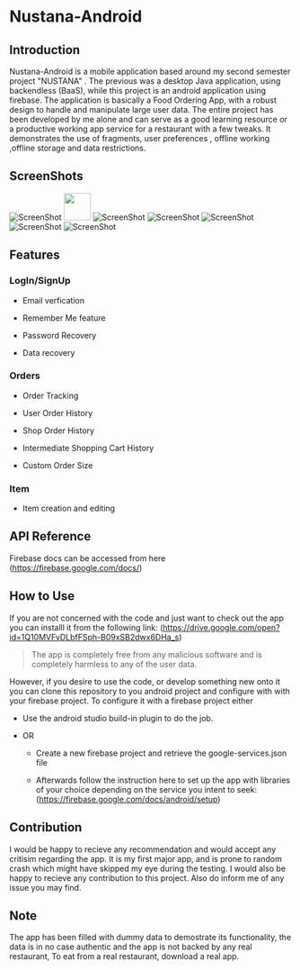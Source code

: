 # Nustana-Android

## Introduction
Nustana-Android is a mobile application based around my second semester project "NUSTANA" . The previous was a desktop Java application,
using backendless (BaaS), while this project is an android application using firebase. The application is basically a Food Ordering App,
with a robust design to handle and manipulate large user data. The entire project has been developed by me alone and can serve as a good 
learning resource or a productive working app service for a restaurant with a few tweaks. It demonstrates the use of fragments,
user preferences , offline working ,offline storage and data restrictions. 

## ScreenShots
![ScreenShot](https://raw.github.com/saifullah73/Nustana-Android/master/app/src/main/res/Screenshots/Screenshot_2018-08-15-00-39-17.jpeg)
<img src="https://raw.github.com/saifullah73/Nustana-Android/master/app/src/main/res/Screenshots/Screenshot_2018-08-15-00-39-17.jpeg" width="48">
![ScreenShot](https://raw.github.com/saifullah73/Nustana-Android/master/app/src/main/res/Screenshots/Screenshot_2018-08-15-00-39-49.jpeg)
![ScreenShot](https://raw.github.com/saifullah73/Nustana-Android/master/app/src/main/res/Screenshots/Screenshot_2018-08-15-00-41-45.jpeg)
![ScreenShot](https://raw.github.com/saifullah73/Nustana-Android/master/app/src/main/res/Screenshots/Screenshot_2018-08-15-00-39-49.jpeg)
![ScreenShot](https://raw.github.com/saifullah73/Nustana-Android/master/app/src/main/res/Screenshots/Screenshot_2018-08-15-00-42-42.jpeg)
![ScreenShot](https://raw.github.com/saifullah73/Nustana-Android/master/app/src/main/res/Screenshots/Screenshot_2018-08-15-00-50-31.jpeg)

## Features 
### LogIn/SignUp
- Email verfication

- Remember Me feature

- Password Recovery

- Data recovery

### Orders
- Order Tracking 

- User Order History

- Shop Order History

- Intermediate Shopping Cart History

- Custom Order Size

### Item
- Item creation and editing

## API Reference
Firebase docs can be accessed from here (https://firebase.google.com/docs/)

## How to Use
If you are not concerned with the code and just want to check out the app you can installl it from the following link:
(https://drive.google.com/open?id=1Q10MVFvDLbfFSph-B09xSB2dwx6DHa_s)

>The app is completely free from any malicious software and is completely harmless to any of the user data.

However, if you desire to use the code, or develop something new onto it you can clone this repository to you android project and configure
with with your firebase project.
To configure it with a firebase project either 

- Use the android studio build-in plugin to do the job.

- OR

  - Create a new firebase project and retrieve the google-services.json file

  - Afterwards follow the instruction here to set up the app with libraries of your choice depending on the service you intent to seek:
 (https://firebase.google.com/docs/android/setup)
 
 
 ## Contribution
 I would be happy to recieve any recommendation and would accept any critisim regarding the app. It is my first major app, and is prone
 to random crash which might have skipped my eye during the testing. I would also be happy to recieve any contribution to this
 project. Also do inform me of any issue you may find. 
 
 
 ## Note
 The app has been filled with dummy data to demostrate its functionality, the data is in no case authentic and the app is not backed by any real
 restaurant, To eat from a real restaurant, download a real app.
